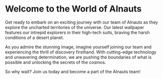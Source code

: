 <!--
Write me markdown content of website with wallpaper:

"A group of AInauts in high-tech suits exploring the surface of a desert planet, with a massive sandstorm brewing in the distance."

The header of the page should not be copy of the text but rather a real content of the website which is using this wallpaper.
-->

<!--font:Poppins-->

# Welcome to the World of AInauts

Get ready to embark on an exciting journey with our team of AInauts as they explore the uncharted territories of the universe. Our latest wallpaper features our intrepid explorers in their high-tech suits, braving the harsh conditions of a desert planet.

As you admire the stunning image, imagine yourself joining our team and experiencing the thrill of discovery firsthand. With cutting-edge technology and unwavering determination, we are pushing the boundaries of what is possible and unlocking the secrets of the cosmos.

So why wait? Join us today and become a part of the AInauts team!
